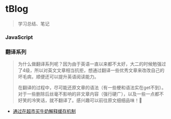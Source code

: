 # tBlog

> 学习总结、笔记

### JavaScript


### 翻译系列
> 为什么做翻译系列呢？因为由于英语一直以来都不太好，大二的时候勉强过了4级，所以对英文文章相当抗拒，想通过翻译一些优秀文章来改改自己的坏毛病，顺便还可以提升英语阅读能力。
> 
> 在翻译的过程中，尽可能还原文章的语法（有一些梗和语法实在get不到）。对于一些删除后丝毫不影响的非文章内容（强行硬广），以及一些一点都不好笑的冷笑话，就不翻译了。感兴趣可以前往原文细细品味！🤭
- [通过在超市买牛奶解释缓存机制](/翻译系列/通过在超市买牛奶解释缓存机制.md)